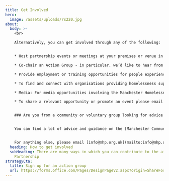 ```yaml
---
title: Get Involved
hero:
  image: /assets/uploads/rs220.jpg
about:
  body: >-
    <br>

    Alternatively, you can get involved through any of the following:


    * Host partnership events or meetings at your premises or venue in central Manchester - email [info@mhp.org.uk](mailto:info@mhp.org.uk) with details. 

    * Co-chair an Action Group - in particular, we’d like to hear from those with personal experience of homelessness 

    * Provide employment or training opportunities for people experiencing homelessness – contact [info@mhp.org.uk](mailto:info@mhp.org.uk) 

    * To find and connect with organisations providing homelessness support in your area use [Macc’s directory](https://manchestercommunitycentral.org/directory?display_name=&combine=homelessness&postal_code=) 

    * Media: For media opportunities involving the Manchester Homelessness Partnership please email [info@mhp.org.uk](mailto:info@mhp.org.uk) or reach out to one of our [charity members](/#whos-involved) with enquiries for people who have personal experience of homelessness 

    * To share a relevant opportunity or promote an event please email [info@mcrcommunitycentral.org](mailto:info@mcrcommunitycentral.org)


    ### Are you from a community or voluntary group looking for advice or connections?


    You can find a lot of advice and guidance on the [Manchester Community Central](https://manchestercommunitycentral.org/support-groups) website, incuding on finding funding, developing a project or connecting with others. Information and support are also available through Macc’s dedicated telephone information service 0333 321 3021 (open from 10am to 4pm Monday to Friday); or by emailing [info@mcrcommunitycentral.org](mailto:info@mcrcommunitycentral.org) 


    For anything else, please email [info@mhp.org.uk](mailto:info@mhp.org.uk) and we will aim to respond to your email within 48 hours.
  heading: How to get involved
  subHeading: There are many ways in which you can contribute to the aims of the
    Partnership
strategyCta:
  title: Sign up for an action group
  url: https://forms.office.com/Pages/DesignPageV2.aspx?origin=ShareFormPage&subpage=design&m2=1&id=XVwzcf1bkE61VN8N5KjjQjkoCHBJKMVKuWG3gz25EypUM1gxNTZLNUgwS0tGNUhNVkExNUJPRkY5Ni4u
---
```

